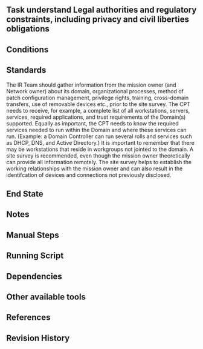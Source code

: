 ## Task understand Legal authorities and regulatory constraints, including privacy and civil liberties obligations  


## Conditions  


## Standards  
The IR Team should gather information from the mission owner (and Network owner) about its domain, organizational processes, method of patch configuration management, privilege rights, training, cross-domain transfers, use of removable devices etc., prior to the site survey.  The CPT needs to receive, for example, a complete list of all workstations, servers, services, required applications, and trust requirements of the Domain(s) supported. Equally as important, the CPT needs to know the required services needed to run within the Domain and where these services can run.  (Example: a Domain Controller can run several rolls and services such as DHCP, DNS, and Active Directory.) It is important to remember that there may be workstations that reside in workgroups not jointed to the domain. A site survey is recommended, even though the mission owner theoretically can provide all information remotely. The site survey helps to establish the working relationships with the mission owner and can also result in the identifcation of devices and connections not previously disclosed.


## End State  


## Notes  


## Manual Steps  


## Running Script  


## Dependencies  


## Other available tools  


## References  


## Revision History  